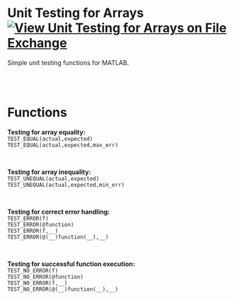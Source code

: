 # Unit Testing for Arrays [![View Unit Testing for Arrays on File Exchange](https://www.mathworks.com/matlabcentral/images/matlab-file-exchange.svg)](https://www.mathworks.com/matlabcentral/fileexchange/103095-unit-testing-for-arrays)
Simple unit testing functions for MATLAB.

<br/><br/> 

# Functions

**Testing for array equality:**\
`TEST_EQUAL(actual,expected)`\
`TEST_EQUAL(actual,expected,max_err)`

<br/>

**Testing for array inequality:**\
`TEST_UNEQUAL(actual,expected)`\
`TEST_UNEQUAL(actual,expected,min_err)`

<br/>

**Testing for correct error handling:**\
`TEST_ERROR(f)`\
`TEST_ERROR(@function)`\
`TEST_ERROR(f,__)`\
`TEST_ERROR(@(__)function(__),__)`

<br/>

**Testing for successful function execution:**\
`TEST_NO_ERROR(f)`\
`TEST_NO_ERROR(@function)`\
`TEST_NO_ERROR(f,__)`\
`TEST_NO_ERROR(@(__)function(__),__)`